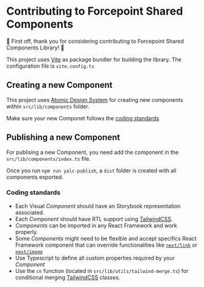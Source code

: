 # Contributing to Forcepoint Shared Components

🎉 First off, thank you for considering contributing to Forcepoint Shared Components Library! 🎉

This project uses [Vite](https://vitejs.dev/) as package bundler for building the library. The configuration file is `vite.config.ts`

## Creating a new Component

This project uses [Atomic Design System](./ATOMIC_DESIGN.md) for creating new components within `src/lib/components` folder.

Make sure your new Componet follows the [coding standards](#coding-standards)

## Publishing a new Component

For publising a new Component, you need add the component in the `src/lib/components/index.ts` file.

Once you run `npm run yalc-publish`, a `dist` folder is created with all components exported.

### Coding standards

- Each Visual *Component* should have an Storybook representation associated.
- Each *Component* should have RTL support using [TailwindCSS](https://tailwindcss.com/).
- *Components* can be imported in any React Framework and work properly.
- Some *Components* might need to be flexible and accept specifics React Framework component that can override functionalities like [`next/link`](https://nextjs.org/docs/pages/api-reference/components/link) or [`next/image`](https://nextjs.org/docs/pages/api-reference/components/image)
- Use Typescript to define all custom properties required by your *Component*
- Use the `cn` function (located in `src/lib/utils/tailwind-merge.ts`) for conditional merging [TailwindCSS](https://tailwindcss.com/) classes.
